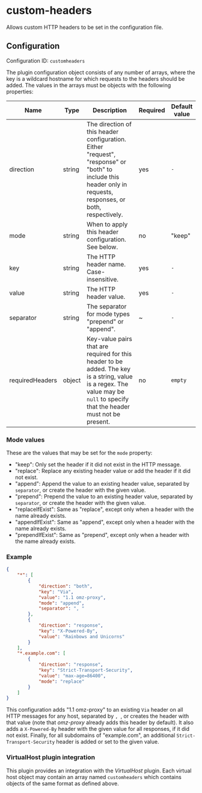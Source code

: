 # custom-headers

Allows custom HTTP headers to be set in the configuration file.


## Configuration

Configuration ID: `customheaders`

The plugin configuration object consists of any number of arrays, where the key is a wildcard hostname for which requests to the headers should be added. The values in the arrays must be objects with the following properties:

| Name | Type | Description | Required | Default value |
| --- | --- | --- | --- | --- |
| direction | string | The direction of this header configuration. Either "request", "response" or "both" to include this header only in requests, responses, or both, respectively. | yes | `-` |
| mode | string | When to apply this header configuration. See below. | no | "keep" |
| key | string | The HTTP header name. Case-insensitive. | yes | `-` |
| value | string | The HTTP header value. | yes | `-` |
| separator | string | The separator for mode types "prepend" or "append". | ~ | `-` |
| requiredHeaders | object | Key-value pairs that are required for this header to be added. The key is a string, value is a regex. The value may be `null` to specify that the header must not be present. | no | `empty` |

### Mode values

These are the values that may be set for the `mode` property:
- "keep": Only set the header if it did not exist in the HTTP message.
- "replace": Replace any existing header value or add the header if it did not exist.
- "append": Append the value to an existing header value, separated by `separator`, or create the header with the given value.
- "prepend": Prepend the value to an existing header value, separated by `separator`, or create the header with the given value.
- "replaceIfExist": Same as "replace", except only when a header with the name already exists.
- "appendIfExist": Same as "append", except only when a header with the name already exists.
- "prependIfExist": Same as "prepend", except only when a header with the name already exists.

### Example

```json
{
    "*": [
        {
            "direction": "both",
            "key": "Via",
            "value": "1.1 omz-proxy",
            "mode": "append",
            "separator": ", "
        },
        {
            "direction": "response",
            "key": "X-Powered-By",
            "value": "Rainbows and Unicorns"
        }
    ],
    "*.example.com": [
        {
            "direction": "response",
            "key": "Strict-Transport-Security",
            "value": "max-age=86400",
            "mode": "replace"
        }
    ]
}
```

This configuration adds "1.1 omz-proxy" to an existing `Via` header on all HTTP messages for any host, separated by `, `, or creates the header with that value (note that *omz-proxy* already adds this header by default). It also adds a `X-Powered-By` header with the given value for all responses, if it did not exist. Finally, for all subdomains of "example.com", an additional `Strict-Transport-Security` header is added or set to the given value.

### VirtualHost plugin integration

This plugin provides an integration with the *VirtualHost* plugin. Each virtual host object may contain an array named `customheaders` which contains objects of the same format as defined above.


